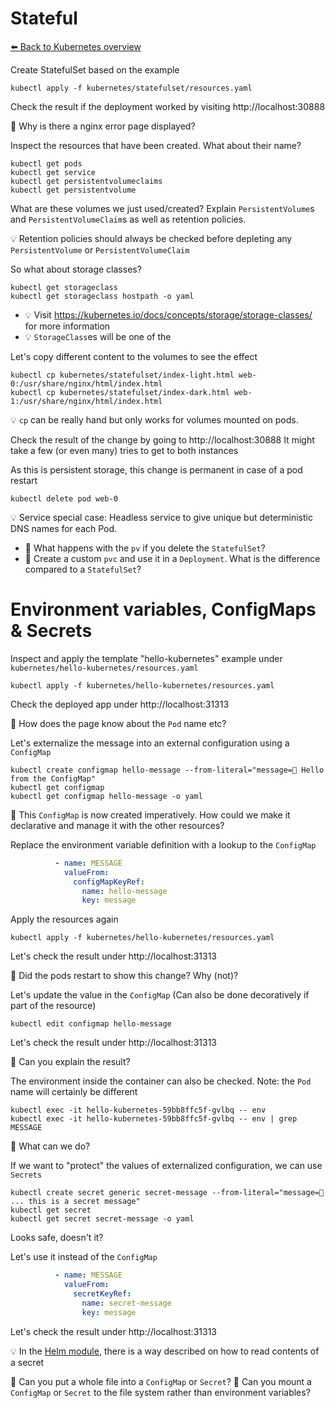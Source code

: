 # Stateful
[⬅️ Back to Kubernetes overview](kubernetes.md)

Create StatefulSet based on the example
```shell
kubectl apply -f kubernetes/statefulset/resources.yaml
```
Check the result if the deployment worked by visiting http://localhost:30888 

📝 Why is there a nginx error page displayed?

Inspect the resources that have been created. What about their name?
```shell
kubectl get pods
kubectl get service
kubectl get persistentvolumeclaims
kubectl get persistentvolume
```

What are these volumes we just used/created?
Explain `PersistentVolume`s and `PersistentVolumeClaim`s as well as retention policies.

💡 Retention policies should always be checked before depleting any `PersistentVolume` or `PersistentVolumeClaim`

So what about storage classes?
```shell
kubectl get storageclass
kubectl get storageclass hostpath -o yaml
```
* 💡 Visit https://kubernetes.io/docs/concepts/storage/storage-classes/ for more information
* 💡 `StorageClass`es will be one of the 

Let's copy different content to the volumes to see the effect
```shell
kubectl cp kubernetes/statefulset/index-light.html web-0:/usr/share/nginx/html/index.html
kubectl cp kubernetes/statefulset/index-dark.html web-1:/usr/share/nginx/html/index.html
```
💡 `cp` can be really hand but only works for volumes mounted on pods.

Check the result of the change by going to http://localhost:30888
It might take a few (or even many) tries to get to both instances

As this is persistent storage, this change is permanent in case of a pod restart
```shell
kubectl delete pod web-0
```
💡 Service special case: Headless service to give unique but deterministic DNS names for each Pod.

* 📝 What happens with the `pv` if you delete the `StatefulSet`?
* 📝 Create a custom `pvc` and use it in a `Deployment`. What is the difference compared to a `StatefulSet`?

# Environment variables, ConfigMaps & Secrets

Inspect and apply the template "hello-kubernetes" example under `kubernetes/hello-kubernetes/resources.yaml`
```shell
kubectl apply -f kubernetes/hello-kubernetes/resources.yaml
```
Check the deployed app under http://localhost:31313

📝 How does the page know about the `Pod` name etc?

Let's externalize the message into an external configuration using a `ConfigMap`
```shell
kubectl create configmap hello-message --from-literal="message=👋 Hello from the ConfigMap"
kubectl get configmap
kubectl get configmap hello-message -o yaml
```

📝 This `ConfigMap` is now created imperatively. How could we make it declarative and manage it with the other resources?

Replace the environment variable definition with a lookup to the `ConfigMap`
```yaml
          - name: MESSAGE
            valueFrom:
              configMapKeyRef:
                name: hello-message
                key: message
```

Apply the resources again
```shell
kubectl apply -f kubernetes/hello-kubernetes/resources.yaml
```

Let's check the result under http://localhost:31313

📝 Did the pods restart to show this change? Why (not)?

Let's update the value in the `ConfigMap` (Can also be done decoratively if part of the resource)
```shell
kubectl edit configmap hello-message
```

Let's check the result under http://localhost:31313

📝 Can you explain the result?

The environment inside the container can also be checked. Note: the `Pod` name will certainly be different
```shell
kubectl exec -it hello-kubernetes-59bb8ffc5f-gvlbq -- env
kubectl exec -it hello-kubernetes-59bb8ffc5f-gvlbq -- env | grep MESSAGE
```

📝 What can we do?

If we want to "protect" the values of externalized configuration, we can use `Secrets`
```shell
kubectl create secret generic secret-message --from-literal="message=🤫 ... this is a secret message"
kubectl get secret
kubectl get secret secret-message -o yaml
```

Looks safe, doesn't it?

Let's use it instead of the `ConfigMap`
```yaml
          - name: MESSAGE
            valueFrom:
              secretKeyRef:
                name: secret-message
                key: message
```

Let's check the result under http://localhost:31313

💡 In the [Helm module](kubernetes-helm.md), there is a way described on how to read contents of a secret

📝 Can you put a whole file into a `ConfigMap` or `Secret`?
📝 Can you mount a `ConfigMap` or `Secret` to the file system rather than environment variables?

